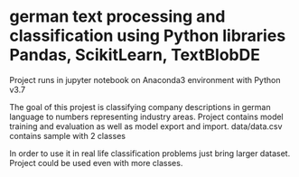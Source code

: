 # german text processing and classification using Python libraries Pandas, ScikitLearn, TextBlobDE

Project runs in jupyter notebook on Anaconda3 environment with Python v3.7

The goal of this projest is classifying company descriptions in german language to numbers representing industry areas.
Project contains model training and evaluation as well as model export and import. 
data/data.csv contains sample with 2 classes 

In order to use it in real life classification problems just bring larger dataset.
Project could be used even with more classes.
